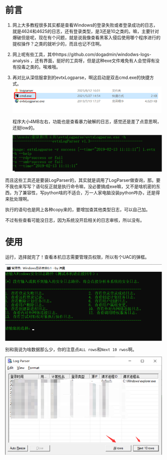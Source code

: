 # 前言

1. 网上大多教程很多其实都是查看Windows的登录失败或者登录成功的日志，就是4624和4625的日志，还有登录类型，是3还是10之类的。嘛，主要针对爆破但是呢，现在有个问题，就是说我像查看黑客入侵后使用哪个程序进行的提权操作？之类的就听少的，而且也记不住啊。

2. 网上呢有些工具，其中https://github.com/dogadmin/windodws-logs-analysis ，还有界面，挺好的工具呀，但是这种exe文件难免有人会觉得有没有投毒之类的。唉难哦。

3. 再对比从深信服拿到的evtxLogparse，啊这启动是双击cmd.exe的快捷方式。![1710465439302](images/1710465439302.png)

   程序大小4MB左右，功能也是查看暴力破解的日志，感觉还是差了点意思啊，还挺low的。

   ![1710465535686](images/1710465535686.png)

而且这些工具还是要装LogParser的，其实就是调用了LogParser做查询，那。要不我也来写写？语句反正就是执行命令嘛，没必要搞成exe嘛，又不是啥机密的东西，为了兼容性，写python啥的不适合，万一人家电脑没装python咋办，还是得来批处理啊。

执行的语句也是网上各种copy来的，要增加查其他类型日志，可以自己加。

不过有些查看可能没日志，因为系统没开启相关的日志审核，所以没有。

# 使用

运行，选择就完了！查看本机日志需要管理员权限，所以有个UAC的弹框。

![1710465904808](images/1710465904808.png)

别和我说为啥数据那么少，你的注意点`ALL rows`和`Next 10 rwos`啊。

![1710465994807](images/1710465994807.png)


